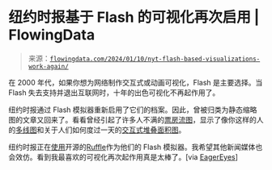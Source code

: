<!--yml

category: 未分类

date: 2024-05-27 14:55:19

-->

# 纽约时报基于 Flash 的可视化再次启用 | FlowingData

> 来源：[`flowingdata.com/2024/01/10/nyt-flash-based-visualizations-work-again/`](https://flowingdata.com/2024/01/10/nyt-flash-based-visualizations-work-again/)

在 2000 年代，如果你想为网络制作交互式或动画可视化，Flash 是主要选择。当 Flash 失去支持并退出互联网时，十年的出色可视化不再起作用了。

纽约时报通过 Flash 模拟器重新启用了它们的档案。因此，曾被归类为静态缩略图的文章又回来了。看看曾经引起了许多人不满的[票房流图](https://archive.nytimes.com/www.nytimes.com/interactive/2008/02/23/movies/20080223_REVENUE_GRAPHIC.html)，显示了像你这样的人的[多线图](https://archive.nytimes.com/www.nytimes.com/interactive/2009/11/06/business/economy/unemployment-lines.html)和关于人们如何度过一天的[交互式堆叠面积图](https://archive.nytimes.com/www.nytimes.com/interactive/2009/07/31/business/20080801-metrics-graphic.html)。

纽约时报正在[使用](https://twitter.com/johnmichael_mur/status/1747853253503844711)开源的[Ruffle](https://ruffle.rs)作为他们的 Flash 模拟器。我希望其他新闻媒体也会效仿。看到我最喜欢的可视化再次起作用真是太棒了。[via [EagerEyes](https://eagereyes.org/blog/2024/nytimes-web-flash-player)]
